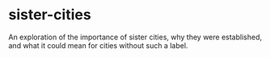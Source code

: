 # sister-cities
An exploration of the importance of sister cities, why they were established, and what it could mean for cities without such a label.

